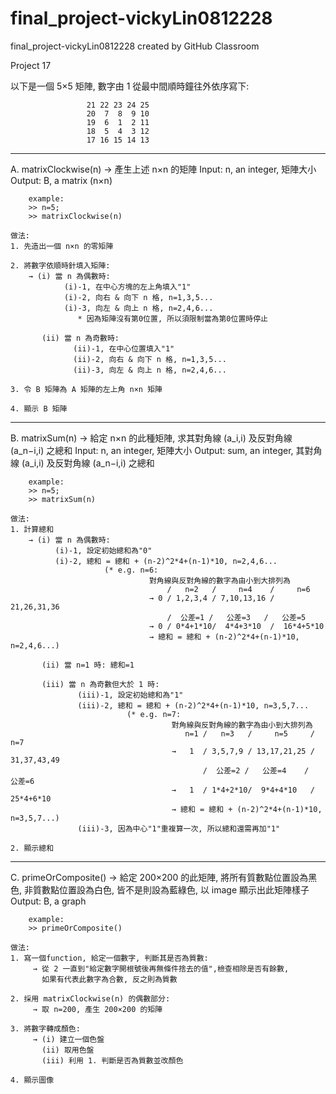 # final_project-vickyLin0812228
final_project-vickyLin0812228 created by GitHub Classroom

Project 17

以下是一個 5×5 矩陣, 數字由 1 從最中間順時鐘往外依序寫下:

                     21 22 23 24 25
                     20  7  8  9 10
                     19  6  1  2 11
                     18  5  4  3 12
                     17 16 15 14 13

-------------------------------------------------------------------------------------------------------
A. matrixClockwise(n)
	→ 產生上述 n×n 的矩陣
    	Input: n, an integer, 矩陣大小
    	Output: B, a matrix (n×n) 
    	
    	example: 
    	>> n=5;
    	>> matrixClockwise(n)

	做法: 
	1. 先造出一個 n×n 的零矩陣

	2. 將數字依順時針填入矩陣:
		→ (i) 當 n 為偶數時:
			    (i)-1, 在中心方塊的左上角填入"1"
			    (i)-2, 向右 & 向下 n 格, n=1,3,5...
			    (i)-3, 向左 & 向上 n 格, n=2,4,6...
				   * 因為矩陣沒有第0位置, 所以須限制當為第0位置時停止

		   (ii) 當 n 為奇數時: 
			      (ii)-1, 在中心位置填入"1"
			      (ii)-2, 向右 & 向下 n 格, n=1,3,5...
			      (ii)-3, 向左 & 向上 n 格, n=2,4,6...

	3. 令 B 矩陣為 A 矩陣的左上角 n×n 矩陣

	4. 顯示 B 矩陣

-------------------------------------------------------------------------------------------------------
B. matrixSum(n)
	→ 給定 n×n 的此種矩陣, 求其對角線 (a_i,i) 及反對角線 (a_n−i,i) 之總和
    	Input: n, an integer, 矩陣大小
    	Output: sum, an integer, 其對角線 (a_i,i) 及反對角線 (a_n−i,i) 之總和
    	
    	example: 
    	>> n=5;
    	>> matrixSum(n)

	做法: 
	1. 計算總和
		→ (i) 當 n 為偶數時:
		      (i)-1, 設定初始總和為"0"
		      (i)-2, 總和 = 總和 + (n-2)^2*4+(n-1)*10, n=2,4,6...
				         (* e.g. n=6:
					               對角線與反對角線的數字為由小到大排列為
					                   /   n=2   /     n=4    /     n=6    
					               → 0 / 1,2,3,4 / 7,10,13,16 / 21,26,31,36
					                   /  公差=1 /   公差=3   /   公差=5   
					               → 0 / 0*4+1*10/  4*4+3*10  /  16*4+5*10 
					               → 總和 = 總和 + (n-2)^2*4+(n-1)*10, n=2,4,6...)

		   (ii) 當 n=1 時: 總和=1

		   (iii) 當 n 為奇數但大於 1 時: 
			       (iii)-1, 設定初始總和為"1"
			       (iii)-2, 總和 = 總和 + (n-2)^2*4+(n-1)*10, n=3,5,7...
				              (* e.g. n=7:
					                    對角線與反對角線的數字為由小到大排列為
					                       n=1 /   n=3   /     n=5     /     n=7    
					                    →   1  / 3,5,7,9 / 13,17,21,25 / 31,37,43,49
					                           /  公差=2 /   公差=4    /   公差=6   
					                    →   1  / 1*4+2*10/  9*4+4*10   /  25*4+6*10 
					                    → 總和 = 總和 + (n-2)^2*4+(n-1)*10, n=3,5,7...)
			       (iii)-3, 因為中心"1"重複算一次, 所以總和還需再加"1"

	2. 顯示總和

-------------------------------------------------------------------------------------------------------
C. primeOrComposite()
	→ 給定 200×200 的此矩陣, 將所有質數點位置設為黑色, 非質數點位置設為白色,
	  皆不是則設為藍綠色, 以 image 顯示出此矩陣樣子
    	Output: B, a graph
    	
    	example: 
    	>> primeOrComposite()

	做法: 
	1. 寫一個function, 給定一個數字, 判斷其是否為質數:
		 → 從 2 一直到"給定數字開根號後再無條件捨去的值",檢查相除是否有餘數, 
		   如果有代表此數字為合數, 反之則為質數

	2. 採用 matrixClockwise(n) 的偶數部分:
		 → 取 n=200, 產生 200×200 的矩陣

	3. 將數字轉成顏色:
		 → (i) 建立一個色盤
		   (ii) 取用色盤
		   (iii) 利用 1. 判斷是否為質數並改顏色

	4. 顯示圖像
